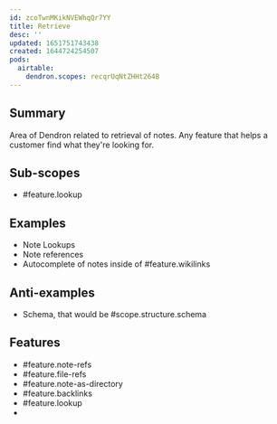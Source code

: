 ```yaml
---
id: zcoTwnMKikNVEWhqQr7YY
title: Retrieve
desc: ''
updated: 1651751743438
created: 1644724254507
pods:
  airtable:
    dendron.scopes: recqrUqNtZHHt264B
---
```


## Summary

Area of Dendron related to retrieval of notes. Any feature that helps a customer find what they're looking for. 

## Sub-scopes
- #feature.lookup

## Examples
- Note Lookups
- Note references
- Autocomplete of notes inside of #feature.wikilinks

## Anti-examples
- Schema, that would be #scope.structure.schema

## Features

- #feature.note-refs
- #feature.file-refs
- #feature.note-as-directory
- #feature.backlinks
- #feature.lookup
- 